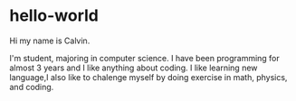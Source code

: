 # hello-world

Hi my name is Calvin.

I'm student, majoring in computer science. I have been programming for almost 3 years
and I like anything about coding. I like learning new language,I also like to chalenge 
myself by doing exercise in math, physics, and coding.
